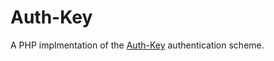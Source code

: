 Auth-Key
=========

A PHP implmentation of the [Auth-Key] authentication scheme.

[Auth-Key]: https://github.com/johnstevenson/authkey/blob/master/protocol/README.md
